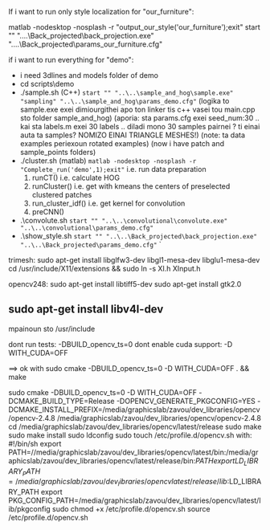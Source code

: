 
If i want to run only style localization for "our_furniture":

matlab -nodesktop -nosplash -r "output_our_style('our_furniture');exit"
start "" "..\..\Back_projected\back_projection.exe" "..\..\Back_projected\params_our_furniture.cfg"

if i want to run everything for "demo":
- i need 3dlines and models folder of demo
- cd scripts\demo
- ./sample.sh (C++)
  ```start "" "..\..\sample_and_hog\sample.exe" "sampling" "..\..\sample_and_hog\params_demo.cfg"```
  (logika to sample.exe exei dimiourgithei apo ton linker tis c++ vasei tou main.cpp sto folder sample_and_hog)
  (aporia: sta params.cfg exei seed_num:30 .. kai sta labels.m exei 30 labels .. diladi mono 30 samples pairnei ? ti einai auta ta samples? NOMIZO EINAI TRIANGLE MESHES!)
(note: ta data examples periexoun rotated examples)
(now i have patch and sample_points folders)
- ./cluster.sh (matlab)
  ```matlab -nodesktop -nosplash -r "Complete_run('demo',1);exit"```
  i.e. run data preparation
  1. runCT() i.e. calculate HOG
  2. runCluster() i.e. get with kmeans the centers of preselected clustered patches
  3. run_cluster_idf() i.e. get kernel for convolution
  4. preCNN()
- .\convolute.sh
  ```start "" "..\..\convolutional\convolute.exe" "..\..\convolutional\params_demo.cfg"```
- .\show_style.sh
  ```start "" "..\..\Back_projected\back_projection.exe" "..\..\Back_projected\params_demo.cfg"```
  `


trimesh:
sudo apt-get install libglfw3-dev libgl1-mesa-dev libglu1-mesa-dev
cd /usr/include/X11/extensions && sudo ln -s XI.h XInput.h


opencv248:
sudo apt-get install libtiff5-dev
sudo apt-get install gtk2.0
## sudo apt-get install libv4l-dev


mpainoun sto /usr/include


dont run tests: -DBUILD_opencv_ts=0
dont enable cuda support: -D WITH_CUDA=OFF

==> ok with sudo cmake -DBUILD_opencv_ts=0 -D WITH_CUDA=OFF . && make


sudo cmake -DBUILD_opencv_ts=0 -D WITH_CUDA=OFF -DCMAKE_BUILD_TYPE=Release -DOPENCV_GENERATE_PKGCONFIG=YES -DCMAKE_INSTALL_PREFIX=/media/graphicslab/zavou/dev_libraries/opencv/opencv-2.4.8  /media/graphicslab/zavou/dev_libraries/opencv/opencv-2.4.8
cd /media/graphicslab/zavou/dev_libraries/opencv/latest/release
sudo make
sudo make install
sudo ldconfig
sudo touch /etc/profile.d/opencv.sh
with:
	#!/bin/sh
	export PATH=//media/graphicslab/zavou/dev_libraries/opencv/latest/bin:/media/graphicslab/zavou/dev_libraries/opencv/latest/release/bin:${PATH}
	export LD_LIBRARY_PATH=/media/graphicslab/zavou/dev_libraries/opencvlatest/release/lib:$LD_LIBRARY_PATH
	export PKG_CONFIG_PATH=/media/graphicslab/zavou/dev_libraries/opencv/latest/lib/pkgconfig
sudo chmod +x /etc/profile.d/opencv.sh
source /etc/profile.d/opencv.sh
